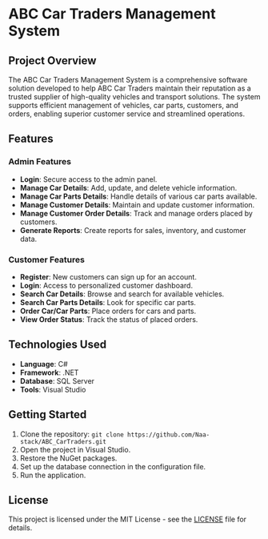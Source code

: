 # ABC Car Traders Management System

## Project Overview

The ABC Car Traders Management System is a comprehensive software solution developed to help ABC Car Traders maintain their reputation as a trusted supplier of high-quality vehicles and transport solutions. The system supports efficient management of vehicles, car parts, customers, and orders, enabling superior customer service and streamlined operations.

## Features

### Admin Features
- **Login**: Secure access to the admin panel.
- **Manage Car Details**: Add, update, and delete vehicle information.
- **Manage Car Parts Details**: Handle details of various car parts available.
- **Manage Customer Details**: Maintain and update customer information.
- **Manage Customer Order Details**: Track and manage orders placed by customers.
- **Generate Reports**: Create reports for sales, inventory, and customer data.

### Customer Features
- **Register**: New customers can sign up for an account.
- **Login**: Access to personalized customer dashboard.
- **Search Car Details**: Browse and search for available vehicles.
- **Search Car Parts Details**: Look for specific car parts.
- **Order Car/Car Parts**: Place orders for cars and parts.
- **View Order Status**: Track the status of placed orders.

## Technologies Used
- **Language**: C#
- **Framework**: .NET
- **Database**: SQL Server
- **Tools**: Visual Studio

## Getting Started
1. Clone the repository: `git clone https://github.com/Naa-stack/ABC_CarTraders.git`
2. Open the project in Visual Studio.
3. Restore the NuGet packages.
4. Set up the database connection in the configuration file.
5. Run the application.

## License
This project is licensed under the MIT License - see the [LICENSE](LICENSE) file for details.
